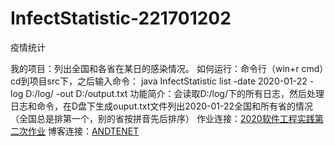 # InfectStatistic-221701202
疫情统计

我的项目：列出全国和各省在某日的感染情况。
如何运行：命令行（win+r cmd）cd到项目src下，之后输入命令：
java InfectStatistic list -date 2020-01-22 -log D:/log/ -out D:/output.txt
功能简介：会读取D:/log/下的所有日志，然后处理日志和命令，在D盘下生成ouput.txt文件列出2020-01-22全国和所有省的情况（全国总是排第一个，别的省按拼音先后排序）
作业连接：[2020软件工程实践第二次作业](https://www.cnblogs.com/andtenet/p/12329133.html)
博客连接：[ANDTENET](https://www.cnblogs.com/andtenet/)
